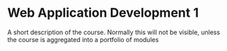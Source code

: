 # Web Application Development 1

A short description of the course. Normally this will not be visible, unless the course is aggregated into a portfolio of modules
